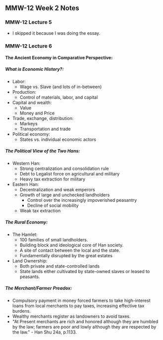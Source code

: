 ## MMW-12 Week 2 Notes
### MMW-12 Lecture 5
- I skipped it because I was doing the essay.

### MMW-12 Lecture 6

#### The Ancient Economy in Comparative Perspective:

##### What is Economic History?:
- Labor:
  - Wage vs. Slave (and lots of in-between)
- Production:
  -  Control of materials, labor, and capital
- Capital and wealth:
  - Value
  - Money and Price
- Trade, exchange, distribution:
  - Markeys
  - Transportation and trade
- Political economy:
  - States vs. individual economic actors
 
##### The Political View of the Two Hans:
- Western Han:
  - Strong centralization and consolidation rule
  - Debt to Legalist force on agricultural and military
  - Heavy tax extraction for military
- Eastern Han:
  - Decentralization and weak emperors
  - Growth of large and unchecked landholders
    - Control over the increasingly impoverished peasantry
    - Decline of social mobility
  - Weak tax extraction

##### The Rural Economy:
- The Hamlet:
  - 100 families of small landholders.
  - Building block and ideological core of Han society.
  - A site of contact between the local and the state.
  - Fundamentally disrupted by the great estates
- Land Ownership:
  - Both private and state-controlled lands
  - State lands either cultivated by state-owned slaves or leased to peasants.

##### The Merchant/Farmer Preadox:
- Compulsory payment in money forced farmers to take high-interest loans from local merchants to pay taxes, increasing effective tax burdens.
- Wealthy merchants register as landowners to avoid taxes.
- "At Present merchants are rich and honored although they are humbled by the law; farmers are poor and lowly although they are respected by the law." - Han Shu 24a, p.1133.

#####
